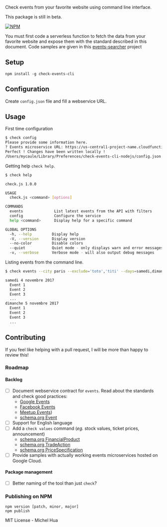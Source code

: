Check events from your favorite website using command line interface.

This package is still in beta.

[![NPM](https://nodei.co/npm/check-events-cli.png)](https://nodei.co/npm/check-events-cli/)

You must first code a serverless function to fetch the data from your favorite website and expose them with the standard described in this document.
Code samples are given in this [events-searcher](https://github.com/mycaule/events-searcher) project

## Setup

```
npm install -g check-events-cli
```

## Configuration

Create `config.json` file and fill a webservice URL.

## Usage
First time configuration

```bash
$ check config
Please provide some information here.
? Events microservice URL: https://us-central1-project-name.cloudfunctions.net/events
Perfect ! Changes have been written locally !
/Users/mycaule/Library/Preferences/check-events-cli-nodejs/config.json
```

Getting help `check help`.
```bash
$ check help

check.js 1.0.0

USAGE
  check.js <command> [options]

COMMANDS
  events              List latest events from the API with filters
  config              Configure the service
  help <command>      Display help for a specific command

GLOBAL OPTIONS
  -h, --help         Display help
  -V, --version      Display version
  --no-color         Disable colors
  --quiet            Quiet mode - only displays warn and error messages
  -v, --verbose      Verbose mode - will also output debug messages
```

Listing events from the command line.
```bash
$ check events --city paris --exclude='toto','titi' --days=samedi,dimanche --summary true

samedi 4 novembre 2017
  Event 1
  Event 2
  Event 3
  ...
dimanche 5 novembre 2017
  Event 1
  Event 2
  Event 3
  ...
```

## Contributing

If you feel like helping with a pull request, I will be more than happy to review this!

### Roadmap

#### Backlog
- [ ] Document webservice contract for `events`. Read about the standards and check good practices:
     - [Google Events](https://developers.google.com/google-apps/calendar/v3/reference/events)
     - [Facebook Events](https://developers.facebook.com/docs/graph-api/reference/event/)
     - [Meetup Events](https://www.meetup.com/meetup_api/docs/2/events/))
     - [schema.org Event](http://schema.org/Event)
- [ ] Support for English language
- [ ] Add a `check values` command (*eg.* stock values, ticket prices, announcement)
     - [schema.org FinancialProduct](http://schema.org/FinancialProduct)
     - [schema.org TradeAction](http://schema.org/TradeAction)
     - [schema.org PriceSpecification](http://schema.org/PriceSpecification)
- [ ] Provide samples with actually working events microservices hosted on Google Cloud.

#### Package management
- [ ] Better naming of the tool than just `check`?

### Publishing on NPM
```
npm version [patch, minor, major]
npm publish
```

MIT License - Michel Hua
